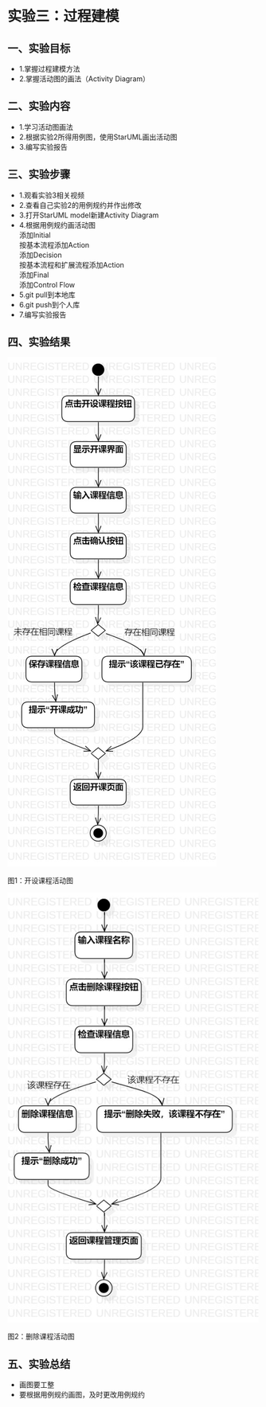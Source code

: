 # 实验三：过程建模

## 一、实验目标  
- 1.掌握过程建模方法  
- 2.掌握活动图的画法（Activity Diagram）  

## 二、实验内容  
- 1.学习活动图画法  
- 2.根据实验2所得用例图，使用StarUML画出活动图    
- 3.编写实验报告   

## 三、实验步骤  
- 1.观看实验3相关视频  
- 2.查看自己实验2的用例规约并作出修改  
- 3.打开StarUML model新建Activity Diagram  
- 4.根据用例规约画活动图  
    添加Initial  
    按基本流程添加Action  
    添加Decision  
    按基本流程和扩展流程添加Action  
    添加Final  
    添加Control Flow    
- 5.git pull到本地库  
- 6.git push到个人库  
- 7.编写实验报告  

## 四、实验结果  

![活动图](./lab3_ActivityDiagram1.jpg)

图1：开设课程活动图  

![活动图](./lab3_ActivityDiagram2.jpg)   

图2：删除课程活动图  

## 五、实验总结
- 画图要工整  
- 要根据用例规约画图，及时更改用例规约  
